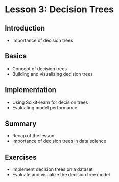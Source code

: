 # Lesson 3: Decision Trees

## Introduction
- Importance of decision trees

## Basics
- Concept of decision trees
- Building and visualizing decision trees

## Implementation
- Using Scikit-learn for decision trees
- Evaluating model performance

## Summary
- Recap of the lesson
- Importance of decision trees in data science

## Exercises
- Implement decision trees on a dataset
- Evaluate and visualize the decision tree model
